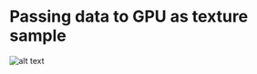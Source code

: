 # Passing data to GPU as texture sample
![alt text](https://github.com/su8erlemon/sketch/blob/master/005/Feb-26-2017%2002-02-21.gif)
